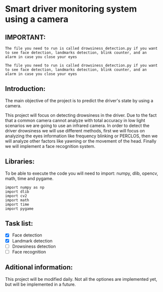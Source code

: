 # Smart driver monitoring system using a camera
## IMPORTANT:
```
The file you need to run is called drowsiness_detection.py if you want to see face detection, landmarks detection, blink counter, and an alarm in case you close your eyes 
```
```
The file you need to run is called drowsiness_detection.py if you want to see face detection, landmarks detection, blink counter, and an alarm in case you close your eyes 
```

## Introduction:
The main objective of the project is to predict the driver's state by using a camera. 

This project will focus on detecting drowsiness in the driver. Due to the fact that a common camera cannot analyze with total accuracy in low light scenarios we are going to use an infrared camera. In order to detect the driver drowsiness we will use different methods, first we will focus on analyzing the eyes information like frequency blinking or PERCLOS, then we will analyze other factors like yawning or the movement of the head. Finally we will implement a face recognition system.

## Libraries:
To be able to execute the code you will need to import: numpy, dlib, opencv, math, time and pygame. 
```
import numpy as np
import dlib
import cv2
import math
import time
import pygame
```
## Task list:
- [x] Face detection
- [x] Landmark detection
- [ ] Drowsiness detection
- [ ] Face recognition

## Aditional information:
This project will be modified daily. Not all the optiones are implemented yet, but will be implemented in a future.


